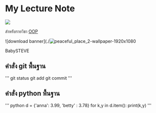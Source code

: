 # My Lecture Note
![](https://images.pexels.com/photos/2781760/pexels-photo-2781760.jpeg?auto=compress&cs=tinysrgb&w=600)

สำหรับรายวิชา [OOP](https://beckham-4567.github.io)

![download banner](./![peaceful_place_2-wallpaper-1920x1080](https://github.com/beckham-4567/beckham-4567.github.io/assets/159878216/2fe84e13-f55d-4069-a716-b20a51956f1f)

BabySTEVE

## คำสั่ง git พื้นฐาน
'''
git status
git add
git commit
'''

## คำสั่ง python พื้นฐาน
''' python
d = {'anna': 3.99, 'betty' : 3.78}
for k,y in d.item():
  print(k,y)
'''
